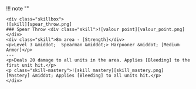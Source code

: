 !!! note ""

    <div class="skillbox">
    ![skill][spear_throw.png]
    ### Spear Throw <div class="skill">![valour point][valour_point.png]</div>
    <div class="skill">8m area - [Strength]</div>
    <p>Level 3 &middot;  Spearman &middot;> Harpooner &middot; [Medium Armor]</p>
    ---
    <p>Deals 20 damage to all units in the area. Applies [Bleeding] to the first unit hit.</p> 
    <p class="skill-mastery">![skill mastery][skill_mastery.png]  [Mastery] &middot; Applies [Bleeding] to all units hit.</p> 
    </div>
